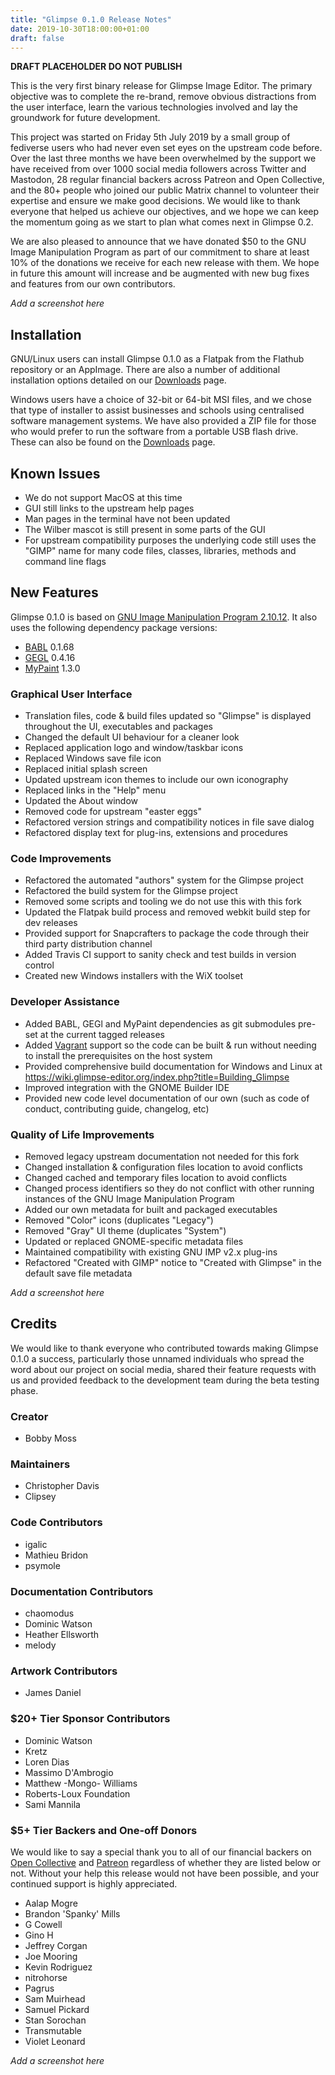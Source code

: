 ```yaml
---
title: "Glimpse 0.1.0 Release Notes"
date: 2019-10-30T18:00:00+01:00
draft: false
---
```

**DRAFT PLACEHOLDER DO NOT PUBLISH**

This is the very first binary release for Glimpse Image Editor. The primary objective was to complete the re-brand, remove obvious distractions from the user interface, learn the various technologies involved and lay the groundwork for future development.

This project was started on Friday 5th July 2019 by a small group of fediverse users who had never even set eyes on the upstream code before. Over the last three months we have been overwhelmed by the support we have received from over 1000 social media followers across Twitter and Mastodon, 28 regular financial backers across Patreon and Open Collective, and the 80+ people who joined our public Matrix channel to volunteer their expertise and ensure we make good decisions. We would like to thank everyone that helped us achieve our objectives, and we hope we can keep the momentum going as we start to plan what comes next in Glimpse 0.2.

We are also pleased to announce that we have donated $50 to the GNU Image Manipulation Program as part of our commitment to share at least 10% of the donations we receive for each new release with them. We hope in future this amount will increase and be augmented with new bug fixes and features from our own contributors.

*Add a screenshot here*

## Installation
GNU/Linux users can install Glimpse 0.1.0 as a Flatpak from the Flathub repository or an AppImage. There are also a number of additional installation options detailed on our [Downloads](/downloads/) page.

Windows users have a choice of 32-bit or 64-bit MSI files, and we chose that type of installer to assist businesses and schools using centralised software management systems. We have also provided a ZIP file for those who would prefer to run the software from a portable USB flash drive. These can also be found on the [Downloads](/downloads/) page.

## Known Issues
* We do not support MacOS at this time
* GUI still links to the upstream help pages
* Man pages in the terminal have not been updated
* The Wilber mascot is still present in some parts of the GUI
* For upstream compatibility purposes the underlying code still uses the "GIMP" name for many code files, classes, libraries, methods and command line flags

## New Features
Glimpse 0.1.0 is based on [GNU Image Manipulation Program 2.10.12](https://www.gimp.org/news/2019/06/12/gimp-2-10-12-released/). It also uses the following dependency package versions:

* [BABL](http://www.gegl.org/babl/) 0.1.68
* [GEGL](http://www.gegl.org/) 0.4.16
* [MyPaint](http://mypaint.org/) 1.3.0

### Graphical User Interface
* Translation files, code & build files updated so "Glimpse" is displayed throughout the UI, executables and packages
* Changed the default UI behaviour for a cleaner look
* Replaced application logo and window/taskbar icons
* Replaced Windows save file icon
* Replaced initial splash screen
* Updated upstream icon themes to include our own iconography
* Replaced links in the "Help" menu
* Updated the About window
* Removed code for upstream "easter eggs"
* Refactored version strings and compatibility notices in file save dialog
* Refactored display text for plug-ins, extensions and procedures

### Code Improvements
* Refactored the automated "authors" system for the Glimpse project
* Refactored the build system for the Glimpse project
* Removed some scripts and tooling we do not use this with this fork
* Updated the Flatpak build process and removed webkit build step for dev releases
* Provided support for Snapcrafters to package the code through their third party distribution channel
* Added Travis CI support to sanity check and test builds in version control
* Created new Windows installers with the WiX toolset

### Developer Assistance
* Added BABL, GEGl and MyPaint dependencies as git submodules pre-set at the current tagged releases
* Added [Vagrant](https://www.vagrantup.com/) support so the code can be built & run without needing to install the prerequisites on the host system
* Provided comprehensive build documentation for Windows and Linux at https://wiki.glimpse-editor.org/index.php?title=Building_Glimpse
* Improved integration with the GNOME Builder IDE
* Provided new code level documentation of our own (such as code of conduct, contributing guide, changelog, etc)

### Quality of Life Improvements
* Removed legacy upstream documentation not needed for this fork
* Changed installation & configuration files location to avoid conflicts
* Changed cached and temporary files location to avoid conflicts
* Changed process identifiers so they do not conflict with other running instances of the GNU Image Manipulation Program
* Added our own metadata for built and packaged executables
* Removed "Color" icons (duplicates "Legacy")
* Removed "Gray" UI theme (duplicates "System")
* Updated or replaced GNOME-specific metadata files
* Maintained compatibility with existing GNU IMP v2.x plug-ins
* Refactored "Created with GIMP" notice to "Created with Glimpse" in the default save file metadata

*Add a screenshot here*

## Credits
We would like to thank everyone who contributed towards making Glimpse 0.1.0 a success, particularly those unnamed individuals who spread the word about our project on social media, shared their feature requests with us and provided feedback to the development team during the beta testing phase.

### Creator
* Bobby Moss

### Maintainers
* Christopher Davis
* Clipsey

### Code Contributors
* igalic
* Mathieu Bridon
* psymole

### Documentation Contributors
* chaomodus
* Dominic Watson
* Heather Ellsworth
* melody

### Artwork Contributors
* James Daniel

### $20+ Tier Sponsor Contributors
* Dominic Watson
* Kretz
* Loren Dias
* Massimo D'Ambrogio
* Matthew -Mongo- Williams
* Roberts-Loux Foundation
* Sami Mannila

### $5+ Tier Backers and One-off Donors
We would like to say a special thank you to all of our financial backers on [Open Collective](https://opencollective.com/glimpse) and [Patreon](https://www.patreon.com/glimpse) regardless of whether they are listed below or not. Without your help this release would not have been possible, and your continued support is highly appreciated.

* Aalap Mogre
* Brandon 'Spanky' Mills
* G Cowell
* Gino H
* Jeffrey Corgan
* Joe Mooring
* Kevin Rodriguez
* nitrohorse
* Pagrus
* Sam Muirhead
* Samuel Pickard
* Stan Sorochan
* Transmutable
* Violet Leonard

*Add a screenshot here*
